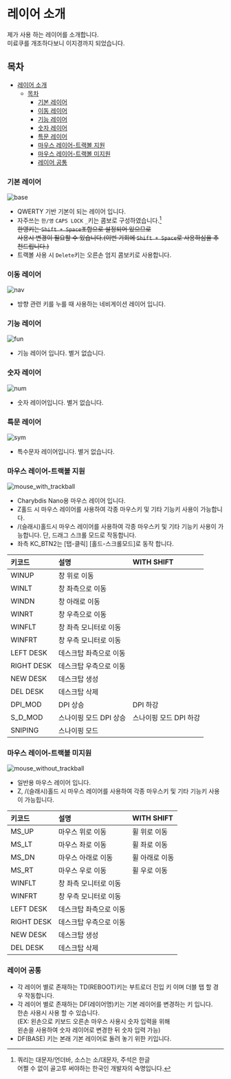 # 레이어 소개

제가 사용 하는 레이어를 소개합니다.  
미료쿠를 개조하다보니 이지경까지 되었습니다.

## 목차

- [레이어 소개](#레이어-소개)
  - [목차](#목차)
    - [기본 레이어](#기본-레이어)
    - [이동 레이어](#이동-레이어)
    - [기능 레이어](#기능-레이어)
    - [숫자 레이어](#숫자-레이어)
    - [특문 레이어](#특문-레이어)
    - [마우스 레이어-트랙볼 지원](#마우스-레이어-트랙볼-지원)
    - [마우스 레이어-트랙볼 미지원](#마우스-레이어-트랙볼-미지원)
    - [레이어 공통](#레이어-공통)

### 기본 레이어

![base](./base.svg)

-   QWERTY 기반 기본이 되는 레이어 입니다.
-   자주쓰는 `한/영` `CAPS LOCK` `_`키는 콤보로 구성하였습니다.[^1]  
    ~~한영키는 `Shift + Space`조합으로 설정되어 있으므로  
    사용시 변경이 필요할 수 있습니다.(이번 기회에 `Shift + Space`로 사용하심을 추천드립니다.)~~
-   트랙볼 사용 시 `Delete`키는 오른손 엄지 콤보키로 사용합니다.

### 이동 레이어

![nav](./nav.svg)

-   방향 관련 키를 누를 때 사용하는 네비게이션 레이어 입니다.

### 기능 레이어

![fun](./fun.svg)

-   기능 레이어 입니다. 별거 없습니다.

### 숫자 레이어

![num](./num.svg)

-   숫자 레이어입니다. 별거 없습니다.

### 특문 레이어

![sym](./sym.svg)

-   특수문자 레이어입니다. 별거 없습니다.

### 마우스 레이어-트랙볼 지원

![mouse_with_trackball](./mouse_with_trackball.svg)

-   Charybdis Nano용 마우스 레이어 입니다.
-   Z홀드 시 마우스 레이어를 사용하여 각종 마우스키 및 기타 기능키 사용이 가능합니다.
-   /(슬래시)홀드시 마우스 레이어를 사용하여 각종 마우스키 및 기타 기능키 사용이 가능합니다. 단, 드래그 스크롤 모드로 작동합니다.
-   좌측 KC_BTN2는 [탭-클릭] [홀드-스크롤모드]로 동작 합니다.

| 키코드     | 설명                   | WITH SHIFT             |
| :--------- | :--------------------- | :--------------------- |
| WINUP      | 창 위로 이동           |
| WINLT      | 창 좌측으로 이동       |
| WINDN      | 창 아래로 이동         |
| WINRT      | 창 우측으로 이동       |
| WINFLT     | 창 좌측 모니터로 이동  |
| WINFRT     | 창 우측 모니터로 이동  |
| LEFT DESK  | 데스크탑 좌측으로 이동 |
| RIGHT DESK | 데스크탑 우측으로 이동 |
| NEW DESK   | 데스크탑 생성          |
| DEL DESK   | 데스크탑 삭제          |
| DPI_MOD    | DPI 상승               | DPI 하강               |
| S_D_MOD    | 스나이핑 모드 DPI 상승 | 스나이핑 모드 DPI 하강 |
| SNIPING    | 스나이핑 모드          |

### 마우스 레이어-트랙볼 미지원

![mouse_without_trackball](./mouse_without_trackball.svg)

-   일반용 마우스 레이어 입니다.
-   Z, /(슬래시)홀드 시 마우스 레이어를 사용하여 각종 마우스키 및 기타 기능키 사용이 가능힙니다.

| 키코드     | 설명                   | WITH SHIFT     |
| :--------- | :--------------------- | :------------- |
| MS_UP      | 마우스 위로 이동       | 휠 위로 이동   |
| MS_LT      | 마우스 좌로 이동       | 휠 좌로 이동   |
| MS_DN      | 마우스 아래로 이동     | 휠 아래로 이동 |
| MS_RT      | 마우스 우로 이동       | 휠 우로 이동   |
| WINFLT     | 창 좌측 모니터로 이동  |
| WINFRT     | 창 우측 모니터로 이동  |
| LEFT DESK  | 데스크탑 좌측으로 이동 |
| RIGHT DESK | 데스크탑 우측으로 이동 |
| NEW DESK   | 데스크탑 생성          |
| DEL DESK   | 데스크탑 삭제          |

### 레이어 공통

-   각 레이어 별로 존재하는 TD(REBOOT)키는 부트로더 진입 키 이며 더블 탭 할 경우 작동합니다.
-   각 레이어 별로 존재하는 DF(레이어명)키는 기본 레이어를 변경하는 키 입니다.  
    한손 사용시 사용 할 수 있습니다.  
    (EX: 왼손으로 키보드 오른손 마우스 사용시 숫자 입력을 위해  
    왼손을 사용하여 숫자 레이어로 변경한 뒤 숫자 입력 가능)
-   DF(BASE) 키는 본래 기본 레이어로 돌려 놓기 위한 키입니다.

[^1]:
    쿼리는 대문자/언더바, 소스는 소/대문자, 주석은 한글  
    어쩔 수 없이 골고루 써야하는 한국인 개발자의 숙명입니다.
